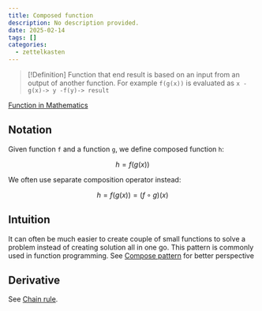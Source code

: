 ```yaml
---
title: Composed function
description: No description provided.
date: 2025-02-14
tags: []
categories:
  - zettelkasten
---
```


> [!Definition]
> Function that end result is based on an input from an output of another function. For example `f(g(x))` is evaluated as `x -g(x)-> y -f(y)-> result`

[Function in Mathematics](Function%20in%20Mathematics.md)

## Notation

Given function `f` and a function `g`, we define composed function `h`:

$$h = f(g(x))$$

We often use separate composition operator instead:

$$h = f(g(x)) = (f \circ g)(x)$$

## Intuition

It can often be much easier to create couple of small functions to solve a problem instead of creating solution all in one go. This pattern is commonly used in function programming. See [Compose pattern](Compose%20pattern.md) for better perspective

## Derivative

See [Chain rule](Chain%20rule.md).

